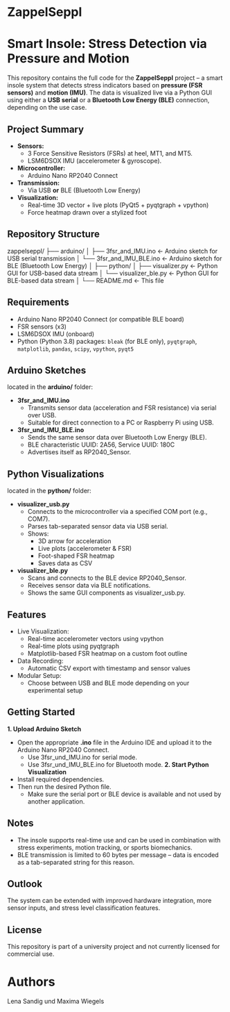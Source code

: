 # ZappelSeppl
# Smart Insole: Stress Detection via Pressure and Motion
This repository contains the full code for the **ZappelSeppl** project – a smart insole system that detects stress indicators based on **pressure (FSR sensors)** and **motion (IMU)**. The data is visualized live via a Python GUI using either a **USB serial** or a **Bluetooth Low Energy (BLE)** connection, depending on the use case.

## Project Summary

- **Sensors:**  
  - 3 Force Sensitive Resistors (FSRs) at heel, MT1, and MT5.
  - LSM6DSOX IMU (accelerometer & gyroscope).
- **Microcontroller:**  
  - Arduino Nano RP2040 Connect
- **Transmission:**  
  - Via USB **or** BLE (Bluetooth Low Energy)
- **Visualization:**  
  - Real-time 3D vector + live plots (PyQt5 + pyqtgraph + vpython)
  - Force heatmap drawn over a stylized foot

## Repository Structure

zappelseppl/
├── arduino/
│   ├── 3fsr_and_IMU.ino         ← Arduino sketch for USB serial transmission
│   └── 3fsr_and_IMU_BLE.ino         ← Arduino sketch for BLE (Bluetooth Low Energy)
│
├── python/
│   ├── visualizer.py            ← Python GUI for USB-based data stream
│   └── visualizer_ble.py            ← Python GUI for BLE-based data stream
│
└── README.md                        ← This file

## Requirements

- Arduino Nano RP2040 Connect (or compatible BLE board)
- FSR sensors (x3)
- LSM6DSOX IMU (onboard)
- Python (Python 3.8) packages: `bleak` (for BLE only), `pyqtgraph`, `matplotlib`, `pandas`, `scipy`, `vpython`, `pyqt5`

## Arduino Sketches
located in the **arduino/** folder:
- **3fsr_and_IMU.ino**
  - Transmits sensor data (acceleration and FSR resistance) via serial over USB.
  - Suitable for direct connection to a PC or Raspberry Pi using USB.
- **3fsr_und_IMU_BLE.ino**
  - Sends the same sensor data over Bluetooth Low Energy (BLE).
  - BLE characteristic UUID: 2A56, Service UUID: 180C
  - Advertises itself as RP2040_Sensor.

## Python Visualizations
located in the **python/** folder:
- **visualizer_usb.py**
  - Connects to the microcontroller via a specified COM port (e.g., COM7).
  - Parses tab-separated sensor data via USB serial.
  - Shows:
      - 3D arrow for acceleration
      - Live plots (accelerometer & FSR)
      - Foot-shaped FSR heatmap
      - Saves data as CSV
- **visualizer_ble.py**
  - Scans and connects to the BLE device RP2040_Sensor.
  - Receives sensor data via BLE notifications.
  - Shows the same GUI components as visualizer_usb.py.

## Features
- Live Visualization:
  - Real-time accelerometer vectors using vpython
  - Real-time plots using pyqtgraph
  - Matplotlib-based FSR heatmap on a custom foot outline
- Data Recording:
  - Automatic CSV export with timestamp and sensor values
- Modular Setup:
  - Choose between USB and BLE mode depending on your experimental setup

## Getting Started

**1. Upload Arduino Sketch**
- Open the appropriate **.ino** file in the Arduino IDE and upload it to the Arduino Nano RP2040 Connect.
  - Use 3fsr_und_IMU.ino for serial mode.
  - Use 3fsr_und_IMU_BLE.ino for Bluetooth mode.
**2. Start Python Visualization**
- Install required dependencies.
- Then run the desired Python file.
  - Make sure the serial port or BLE device is available and not used by another application.

## Notes

- The insole supports real-time use and can be used in combination with stress experiments, motion tracking, or sports biomechanics.
- BLE transmission is limited to 60 bytes per message – data is encoded as a tab-separated string for this reason.

## Outlook

The system can be extended with improved hardware integration, more sensor inputs, and stress level classification features.

## License

This repository is part of a university project and not currently licensed for commercial use.

# Authors

Lena Sandig und Maxima Wiegels
